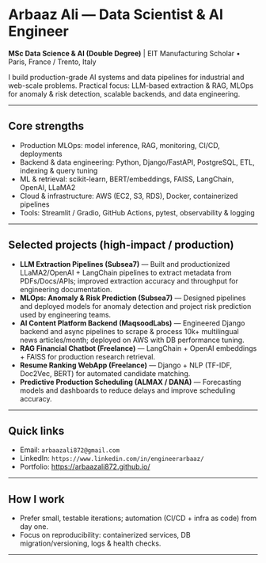 # Arbaaz Ali — Data Scientist & AI Engineer
**MSc Data Science & AI (Double Degree)** | EIT Manufacturing Scholar • Paris, France / Trento, Italy 


I build production-grade AI systems and data pipelines for industrial and web-scale problems. Practical focus: LLM-based extraction & RAG, MLOps for anomaly & risk detection, scalable backends, and data engineering.

---

## Core strengths
- Production MLOps: model inference, RAG, monitoring, CI/CD, deployments  
- Backend & data engineering: Python, Django/FastAPI, PostgreSQL, ETL, indexing & query tuning  
- ML & retrieval: scikit-learn, BERT/embeddings, FAISS, LangChain, OpenAI, LLaMA2  
- Cloud & infrastructure: AWS (EC2, S3, RDS), Docker, containerized pipelines  
- Tools: Streamlit / Gradio, GitHub Actions, pytest, observability & logging

---

## Selected projects (high-impact / production)
- **LLM Extraction Pipelines (Subsea7)** — Built and productionized LLaMA2/OpenAI + LangChain pipelines to extract metadata from PDFs/Docs/APIs; improved extraction accuracy and throughput for engineering documentation.  
- **MLOps: Anomaly & Risk Prediction (Subsea7)** — Designed pipelines and deployed models for anomaly detection and project risk prediction used by engineering teams.  
- **AI Content Platform Backend (MaqsoodLabs)** — Engineered Django backend and async pipelines to scrape & process 10k+ multilingual news articles/month; deployed on AWS with DB performance tuning.  
- **RAG Financial Chatbot (Freelance)** — LangChain + OpenAI embeddings + FAISS for production research retrieval.  
- **Resume Ranking WebApp (Freelance)** — Django + NLP (TF-IDF, Doc2Vec, BERT) for automated candidate matching.  
- **Predictive Production Scheduling (ALMAX / DANA)** — Forecasting models and dashboards to reduce delays and improve scheduling accuracy.

---

## Quick links
- Email: `arbaazali872@gmail.com`  
- LinkedIn: `https://www.linkedin.com/in/engineerarbaaz/`  
- Portfolio: https://arbaazali872.github.io/

---

## How I work
- Prefer small, testable iterations; automation (CI/CD + infra as code) from day one.  
- Focus on reproducibility: containerized services, DB migration/versioning, logs & health checks.

---
